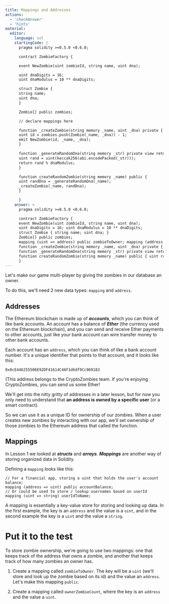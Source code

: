 ```yaml
---
title: Mappings and Addresses
actions:
  - 'checkAnswer'
  - 'hints'
material:
  editor:
    language: sol
    startingCode: |
      pragma solidity >=0.5.0 <0.6.0;

      contract ZombieFactory {

      event NewZombie(uint zombieId, string name, uint dna);

      uint dnaDigits = 16;
      uint dnaModulus = 10 ** dnaDigits;

      struct Zombie {
      string name;
      uint dna;
      }

      Zombie[] public zombies;

      // declare mappings here

      function _createZombie(string memory _name, uint _dna) private {
      uint id = zombies.push(Zombie(_name, _dna)) - 1;
      emit NewZombie(id, _name, _dna);
      }

      function _generateRandomDna(string memory _str) private view returns (uint) {
      uint rand = uint(keccak256(abi.encodePacked(_str)));
      return rand % dnaModulus;
      }

      function createRandomZombie(string memory _name) public {
      uint randDna = _generateRandomDna(_name);
      _createZombie(_name, randDna);
      }

      }
    answer: >
      pragma solidity >=0.5.0 <0.6.0;

      contract ZombieFactory {
      event NewZombie(uint zombieId, string name, uint dna);
      uint dnaDigits = 16; uint dnaModulus = 10 ** dnaDigits;
      struct Zombie { string name; uint dna; }
      Zombie[] public zombies;
      mapping (uint => address) public zombieToOwner; mapping (address => uint) ownerZombieCount;
      function _createZombie(string memory _name, uint _dna) private { uint id = zombies.push(Zombie(_name, _dna)) - 1; emit NewZombie(id, _name, _dna); }
      function _generateRandomDna(string memory _str) private view returns (uint) { uint rand = uint(keccak256(abi.encodePacked(_str))); return rand % dnaModulus; }
      function createRandomZombie(string memory _name) public { uint randDna = _generateRandomDna(_name); _createZombie(_name, randDna); }
      }
---
```


Let's make our game multi-player by giving the zombies in our database an owner.

To do this, we'll need 2 new data types: `mapping` and `address`.

## Addresses

The Ethereum blockchain is made up of ***accounts***, which you can think of like bank accounts. An account has a balance of ***Ether*** (the currency used on the Ethereum blockchain), and you can send and receive Ether payments to other accounts, just like your bank account can wire transfer money to other bank accounts.

Each account has an `address`, which you can think of like a bank account number. It's a unique identifier that points to that account, and it looks like this:

`0x0cE446255506E92DF41614C46F1d6df9Cc969183`

(This address belongs to the CryptoZombies team. If you're enjoying CryptoZombies, you can send us some Ether! 

We'll get into the nitty gritty of addresses in a later lesson, but for now you only need to understand that **an address is owned by a specific user** (or a smart contract).

So we can use it as a unique ID for ownership of our zombies. When a user creates new zombies by interacting with our app, we'll set ownership of those zombies to the Ethereum address that called the function.

## Mappings

In Lesson 1 we looked at ***structs*** and ***arrays***. ***Mappings*** are another way of storing organized data in Solidity.

Defining a `mapping` looks like this:

    // For a financial app, storing a uint that holds the user's account balance:
    mapping (address => uint) public accountBalance;
    // Or could be used to store / lookup usernames based on userId
    mapping (uint => string) userIdToName;
    

A mapping is essentially a key-value store for storing and looking up data. In the first example, the key is an `address` and the value is a `uint`, and in the second example the key is a `uint` and the value a `string`.

# Put it to the test

To store zombie ownership, we're going to use two mappings: one that keeps track of the address that owns a zombie, and another that keeps track of how many zombies an owner has.

1. Create a mapping called `zombieToOwner`. The key will be a `uint` (we'll store and look up the zombie based on its id) and the value an `address`. Let's make this mapping `public`.

2. Create a mapping called `ownerZombieCount`, where the key is an `address` and the value a `uint`.